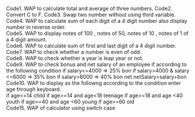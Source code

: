 Code1. WAP to calculate total and average of three numbers. 
Code2. Convert C to F.
Code3. Swap two number without using third variable. 
Code4. WAP to calculate sum of each digit of a 4 digit number also display number in reverse order.  
Code5. WAP to display notes of 100 , notes of 50, notes of 10 , notes of 1 of a 4 digit amount.  
Code6. WAP to calculate sum of first and last digit of a 4 digit number.  
Code7. WAP to check whether a number is even of odd.  
Code8. WAP to check whether a year is leap year or not.  
Code9. WAP to check bonus and net salary of an employee if according to the following condition
            if salary<=4000 => 25% bon
            if salary>4000 & salary <=6000 => 35% bon
            if salary>6000 => 40% bon
            net netSalary=salary+bon  
Code10. WAP to display as the followng according to the condition enter age through keyboard.  
if age<=14 child
if age>=14 and age<18 teenage
if age>=18 and age <40 youth
if age>=40 and age <60 young
if age>=60 old  
Code15. WAP of calculator using switch case